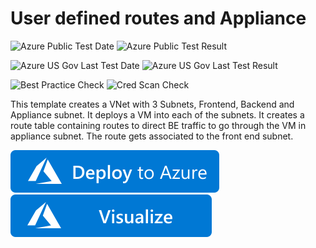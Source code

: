 # User defined routes and Appliance

![Azure Public Test Date](https://azurequickstartsservice.blob.core.windows.net/badges/201-userdefined-routes-appliance/PublicLastTestDate.svg)
![Azure Public Test Result](https://azurequickstartsservice.blob.core.windows.net/badges/201-userdefined-routes-appliance/PublicDeployment.svg)

![Azure US Gov Last Test Date](https://azurequickstartsservice.blob.core.windows.net/badges/201-userdefined-routes-appliance/FairfaxLastTestDate.svg)
![Azure US Gov Last Test Result](https://azurequickstartsservice.blob.core.windows.net/badges/201-userdefined-routes-appliance/FairfaxDeployment.svg)

![Best Practice Check](https://azurequickstartsservice.blob.core.windows.net/badges/201-userdefined-routes-appliance/BestPracticeResult.svg)
![Cred Scan Check](https://azurequickstartsservice.blob.core.windows.net/badges/201-userdefined-routes-appliance/CredScanResult.svg)

This template creates a VNet with 3 Subnets, Frontend, Backend and Appliance
subnet. It deploys a VM into each of the subnets. It creates a route table
containing routes to direct BE traffic to go through the VM in appliance subnet.
The route gets associated to the front end subnet.

[![Deploy To Azure](https://raw.githubusercontent.com/Azure/azure-quickstart-templates/master/1-CONTRIBUTION-GUIDE/images/deploytoazure.svg?sanitize=true)]("https://portal.azure.com/#create/Microsoft.Template/uri/https%3A%2F%2Fraw.githubusercontent.com%2FAzure%2Fazure-quickstart-templates%2Fmaster%2F201-userdefined-routes-appliance%2Fazuredeploy.json")
[![Visualize](https://raw.githubusercontent.com/Azure/azure-quickstart-templates/master/1-CONTRIBUTION-GUIDE/images/visualizebutton.svg?sanitize=true)]("http://armviz.io/#/?load=https%3A%2F%2Fraw.githubusercontent.com%2FAzure%2Fazure-quickstart-templates%2Fmaster%2F201-userdefined-routes-appliance%2Fazuredeploy.json")
